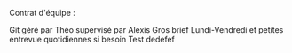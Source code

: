 Contrat d'équipe :

Git géré par Théo supervisé par Alexis
Gros brief Lundi-Vendredi et petites entrevue quotidiennes si besoin
Test
dedefef